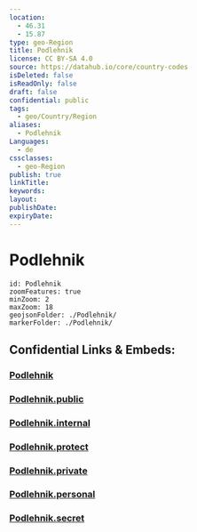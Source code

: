 ```yaml
---
location:
  - 46.31
  - 15.87
type: geo-Region
title: Podlehnik
license: CC BY-SA 4.0
source: https://datahub.io/core/country-codes
isDeleted: false
isReadOnly: false
draft: false
confidential: public
tags:
  - geo/Country/Region
aliases:
  - Podlehnik
Languages:
  - de
cssclasses:
  - geo-Region
publish: true
linkTitle:
keywords:
layout:
publishDate:
expiryDate:
---
```


# Podlehnik

```leaflet
id: Podlehnik
zoomFeatures: true 
minZoom: 2 
maxZoom: 18
geojsonFolder: ./Podlehnik/
markerFolder: ./Podlehnik/
```


## Confidential Links & Embeds: 

### [Podlehnik](/_Standards/Earth/Continent/Europe/Europe~Central/Slovenia/Regions~Slovenia/Podravska/counties~Podravska/Podlehnik.md) 

### [Podlehnik.public](/_public/Earth/Continent/Europe/Europe~Central/Slovenia/Regions~Slovenia/Podravska/counties~Podravska/Podlehnik.public.md) 

### [Podlehnik.internal](/_internal/Earth/Continent/Europe/Europe~Central/Slovenia/Regions~Slovenia/Podravska/counties~Podravska/Podlehnik.internal.md) 

### [Podlehnik.protect](/_protect/Earth/Continent/Europe/Europe~Central/Slovenia/Regions~Slovenia/Podravska/counties~Podravska/Podlehnik.protect.md) 

### [Podlehnik.private](/_private/Earth/Continent/Europe/Europe~Central/Slovenia/Regions~Slovenia/Podravska/counties~Podravska/Podlehnik.private.md) 

### [Podlehnik.personal](/_personal/Earth/Continent/Europe/Europe~Central/Slovenia/Regions~Slovenia/Podravska/counties~Podravska/Podlehnik.personal.md) 

### [Podlehnik.secret](/_secret/Earth/Continent/Europe/Europe~Central/Slovenia/Regions~Slovenia/Podravska/counties~Podravska/Podlehnik.secret.md)

